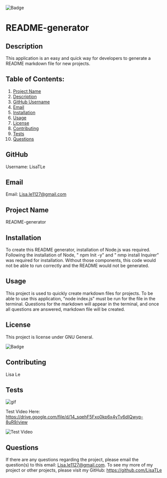 ![Badge](https://img.shields.io/badge/license-passing-pink)

  <h1> README-generator </h1>

## Description

This application is an easy and quick way for developers to generate a README markdown file for new projects.

## Table of Contents:

1. [Project Name](#project-name)
2. [Description](#description)
3. [GitHub Username](#github)
4. [Email](#email)
5. [Installation](#installation)
6. [Usage](#usage)
7. [License](#license)
8. [Contributing](#contributing)
9. [Tests](#tests)
10. [Questions](#questions)

## GitHub

Username: LisaTLe

## Email

Email: Lisa.le1127@gmail.com

## Project Name

README-generator

## Installation

To create this README generator, installation of Node.js was required. Following the installation of Node, " npm Init -y" and " nmp install Inquirer" was required for installation. Without those components, this code would not be able to run correctly and the README would not be generated.

## Usage

This project is used to quickly create markdown files for projects. To be able to use this application, "node index.js" must be run for the file in the terminal. Questions for the markdown will appear in the terminal, and once all questions are answered, markdown file will be created.

## License

This project is license under GNU General.

![Badge](https://img.shields.io/badge/license-${license}-pink)

## Contributing

Lisa Le

## Tests

![gif](./assets/GIF/README-generator_%20Jun%2025%2C%202022.gif)

Test Video Here: https://drive.google.com/file/d/14_sqehF5Fxo0kp6x4yTv6dIQwyp-8uR9/view

![Test Video](https://drive.google.com/file/d/14_sqehF5Fxo0kp6x4yTv6dIQwyp-8uR9/view)

## Questions

If there are any questions regarding the project, please email the question(s) to this email: Lisa.le1127@gmail.com.
To see my more of my project or other projects, please visit my GitHub: https://github.com/LisaTLe
